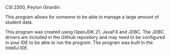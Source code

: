 CSI 2300, Peyton Girardin

This program allows for someone to be able to manage a large amount of student data.

This program was created using OpenJDK 21, JavaFX and JDBC. The JDBC drivers are included in the GitHub repository and may need to be configured in your IDE to be able to run the program. The program was built in the IntelliJ IDE.
